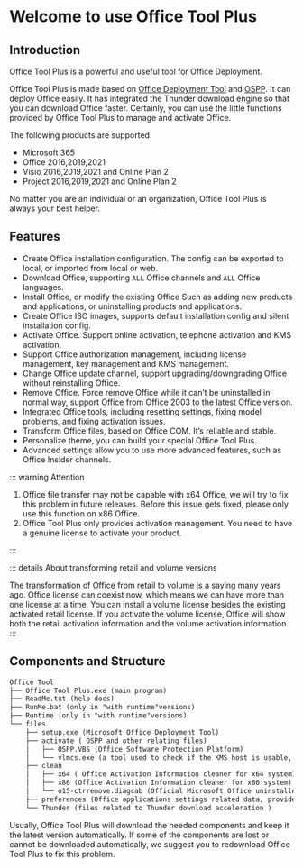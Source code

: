 # Welcome to use Office Tool Plus

## Introduction

Office Tool Plus is a powerful and useful tool for Office Deployment.

Office Tool Plus is made based on [Office Deployment Tool](https://docs.microsoft.com/en-us/deployoffice/overview-office-deployment-tool) and [OSPP](https://docs.microsoft.com/en-us/DeployOffice/vlactivation/tools-to-manage-volume-activation-of-office). It can deploy Office easily. It has integrated the Thunder download engine so that you can download Office faster. Certainly, you can use the little functions provided by Office Tool Plus to manage and activate Office.

The following products are supported:

- Microsoft 365
- Office 2016,2019,2021
- Visio 2016,2019,2021 and Online Plan 2
- Project 2016,2019,2021 and Online Plan 2

No matter you are an individual or an organization, Office Tool Plus is always your best helper.

## Features

- Create Office installation configuration. The config can be exported to local, or imported from local or web.
- Download Office, supporting `ALL` Office channels and `ALL` Office languages.
- Install Office, or modify the existing Office Such as adding new products and applications, or uninstalling products and applications.
- Create Office ISO images, supports default installation config and silent installation config.
- Activate Office. Support online activation, telephone activation and KMS activation.
- Support Office authorization management, including license management, key management and KMS management.
- Change Office update channel, support upgrading/downgrading Office without reinstalling Office.
- Remove Office. Force remove Office while it can’t be uninstalled in normal way, support Office from Office 2003 to the latest Office version.
- Integrated Office tools, including resetting settings, fixing model problems, and fixing activation issues.
- Transform Office files, based on Office COM. It’s reliable and stable.
- Personalize theme, you can build your special Office Tool Plus.
- Advanced settings allow you to use more advanced features, such as Office Insider channels.

::: warning Attention

1. Office file transfer may not be capable with x64 Office, we will try to fix this problem in future releases. Before this issue gets fixed, please only use this function on x86 Office.
2. Office Tool Plus only provides activation management. You need to have a genuine license to activate your product.

:::

::: details About transforming retail and volume versions

The transformation of Office from retail to volume is a saying many years ago. Office license can coexist now, which means we can have more than one license at a time.
You can install a volume license besides the existing activated retail license. If you activate the volume license, Office will show both the retail activation information and the volume activation information.
:::

## Components and Structure

``` txt
Office Tool
├── Office Tool Plus.exe (main program)
├── ReadMe.txt (help docs)
├── RunMe.bat (only in "with runtime"versions)
├── Runtime (only in "with runtime"versions)
└── files
    ├── setup.exe (Microsoft Office Deployment Tool)
    ├── activate ( OSPP and other relating files)
    │   ├── OSPP.VBS (Office Software Protection Platform)
    │   └── vlmcs.exe (a tool used to check if the KMS host is usable, only in "with vlmcs"versions)
    ├── clean
    │   ├── x64 ( Office Activation Information cleaner for x64 system)
    │   ├── x86 (Office Activation Information cleaner for x86 system)
    │   └── o15-ctrremove.diagcab (Official Microsoft Office uninstaller)
    ├── preferences (Office applications settings related data, provided by Microsoft)
    └── Thunder (files related to Thunder download acceleration )
```

Usually, Office Tool Plus will download the needed components and keep it the latest version automatically. If some of the components are lost or cannot be downloaded automatically, we suggest you to redownload Office Tool Plus to fix this problem.
